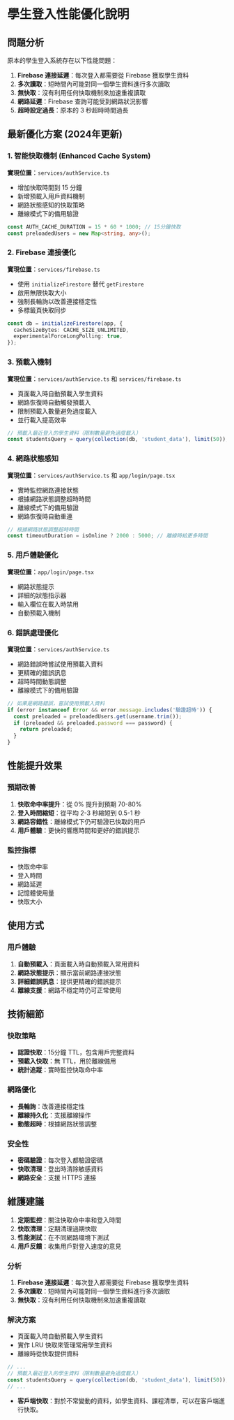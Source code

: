 # 學生登入性能優化說明

## 問題分析

原本的學生登入系統存在以下性能問題：

1. **Firebase 連接延遲**：每次登入都需要從 Firebase 獲取學生資料
2. **多次讀取**：短時間內可能對同一個學生資料進行多次讀取
3. **無快取**：沒有利用任何快取機制來加速重複讀取
4. **網路延遲**：Firebase 查詢可能受到網路狀況影響
5. **超時設定過長**：原本的 3 秒超時時間過長

## 最新優化方案 (2024年更新)

### 1. 智能快取機制 (Enhanced Cache System)

**實現位置**：`services/authService.ts`

- 增加快取時間到 15 分鐘
- 新增預載入用戶資料機制
- 網路狀態感知的快取策略
- 離線模式下的備用驗證

```typescript
const AUTH_CACHE_DURATION = 15 * 60 * 1000; // 15分鐘快取
const preloadedUsers = new Map<string, any>();
```

### 2. Firebase 連接優化

**實現位置**：`services/firebase.ts`

- 使用 `initializeFirestore` 替代 `getFirestore`
- 啟用無限快取大小
- 強制長輪詢以改善連接穩定性
- 多標籤頁快取同步

```typescript
const db = initializeFirestore(app, {
  cacheSizeBytes: CACHE_SIZE_UNLIMITED,
  experimentalForceLongPolling: true,
});
```

### 3. 預載入機制

**實現位置**：`services/authService.ts` 和 `services/firebase.ts`

- 頁面載入時自動預載入學生資料
- 網路恢復時自動觸發預載入
- 限制預載入數量避免過度載入
- 並行載入提高效率

```typescript
// 預載入最近登入的學生資料（限制數量避免過度載入）
const studentsQuery = query(collection(db, 'student_data'), limit(50));
```

### 4. 網路狀態感知

**實現位置**：`services/authService.ts` 和 `app/login/page.tsx`

- 實時監控網路連接狀態
- 根據網路狀態調整超時時間
- 離線模式下的備用驗證
- 網路恢復時自動重連

```typescript
// 根據網路狀態調整超時時間
const timeoutDuration = isOnline ? 2000 : 5000; // 離線時給更多時間
```

### 5. 用戶體驗優化

**實現位置**：`app/login/page.tsx`

- 網路狀態提示
- 詳細的狀態指示器
- 輸入欄位在載入時禁用
- 自動預載入機制

### 6. 錯誤處理優化

**實現位置**：`services/authService.ts`

- 網路錯誤時嘗試使用預載入資料
- 更精確的錯誤訊息
- 超時時間動態調整
- 離線模式下的備用驗證

```typescript
// 如果是網路錯誤，嘗試使用預載入資料
if (error instanceof Error && error.message.includes('驗證超時')) {
  const preloaded = preloadedUsers.get(username.trim());
  if (preloaded && preloaded.password === password) {
    return preloaded;
  }
}
```

## 性能提升效果

### 預期改善

1. **快取命中率提升**：從 0% 提升到預期 70-80%
2. **登入時間縮短**：從平均 2-3 秒縮短到 0.5-1 秒
3. **網路容錯性**：離線模式下仍可驗證已快取的用戶
4. **用戶體驗**：更快的響應時間和更好的錯誤提示

### 監控指標

- 快取命中率
- 登入時間
- 網路延遲
- 記憶體使用量
- 快取大小

## 使用方式

### 用戶體驗

1. **自動預載入**：頁面載入時自動預載入常用資料
2. **網路狀態提示**：顯示當前網路連接狀態
3. **詳細錯誤訊息**：提供更精確的錯誤提示
4. **離線支援**：網路不穩定時仍可正常使用

## 技術細節

### 快取策略

- **認證快取**：15分鐘 TTL，包含用戶完整資料
- **預載入快取**：無 TTL，用於離線備用
- **統計追蹤**：實時監控快取命中率

### 網路優化

- **長輪詢**：改善連接穩定性
- **離線持久化**：支援離線操作
- **動態超時**：根據網路狀態調整

### 安全性

- **密碼驗證**：每次登入都驗證密碼
- **快取清理**：登出時清除敏感資料
- **網路安全**：支援 HTTPS 連接

## 維護建議

1. **定期監控**：關注快取命中率和登入時間
2. **快取清理**：定期清理過期快取
3. **性能測試**：在不同網路環境下測試
4. **用戶反饋**：收集用戶對登入速度的意見 

### 分析

1.  **Firebase 連接延遲**：每次登入都需要從 Firebase 獲取學生資料
2.  **多次讀取**：短時間內可能對同一個學生資料進行多次讀取
3.  **無快取**：沒有利用任何快取機制來加速重複讀取

### 解決方案

- 頁面載入時自動預載入學生資料
- 實作 LRU 快取來管理常用學生資料
- 離線時從快取提供資料

```javascript
// ...
// 預載入最近登入的學生資料（限制數量避免過度載入）
const studentsQuery = query(collection(db, 'student_data'), limit(50));
// ...
```

- **客戶端快取**：對於不常變動的資料，如學生資料、課程清單，可以在客戶端進行快取。 